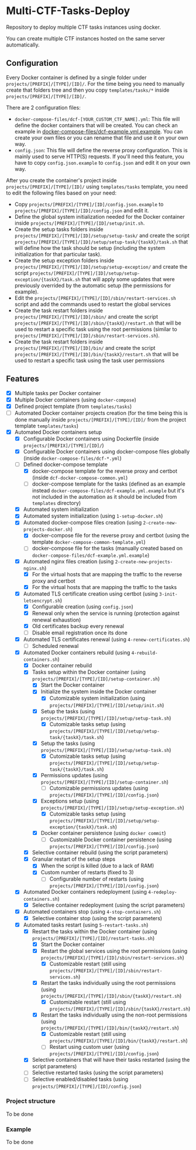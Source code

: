 # Multi-CTF-Tasks-Deploy
Repository to deploy multiple CTF tasks instances using docker.

You can create multiple CTF instances hosted on the same server automatically.

## Configuration

Every Docker container is defined by a single folder under `projects/[PREFIX]/[TYPE]/[ID]/`. For the time being you need to manually create that folders tree and then you copy `templates/tasks/*` inside `projects/[PREFIX]/[TYPE]/[ID]/`.

There are 2 configuration files:

- `docker-compose-files/dcf-[YOUR_CUSTOM_CTF_NAME].yml`: This file will define the docker containers that will be created. You can check an example in
[docker-compose-files/dcf-example.yml.example](docker-compose-files/dcf-example.yml.example). You can create your own files or you can rename that file and use it on your own way.
- `config.json`: This file will define the reverse proxy configuration. This is mainly used to serve HTTP(S) requests. If you'll need this feature, you have to copy `config.json.example` to `config.json` and edit it on your own way.

After you create the container's project inside `projects/[PREFIX]/[TYPE]/[ID]/` using `templates/tasks` template, you need to edit the following files based on your need:

- Copy `projects/[PREFIX]/[TYPE]/[ID]/config.json.example` to `projects/[PREFIX]/[TYPE]/[ID]/config.json` and edit it.
- Define the global system initialization needed for the Docker container inside `projects/[PREFIX]/[TYPE]/[ID]/setup/init.sh`.
- Create the setup tasks folders inside `projects/[PREFIX]/[TYPE]/[ID]/setup/setup-task/` and create the script `projects/[PREFIX]/[TYPE]/[ID]/setup/setup-task/{taskX}/task.sh` that will define how the task should be setup (including the system initialization for that particular task).
- Create the setup exception folders inside `projects/[PREFIX]/[TYPE]/[ID]/setup/setup-exception/` and create the script `projects/[PREFIX]/[TYPE]/[ID]/setup/setup-exception/{taskX}/task.sh` that will apply some updates that were previously overrided by the automatic setup (the permissions for example).
- Edit the `projects/[PREFIX]/[TYPE]/[ID]/sbin/restart-services.sh` script and add the commands used to restart the global services
- Create the task restart folders inside `projects/[PREFIX]/[TYPE]/[ID]/sbin/` and create the script `projects/[PREFIX]/[TYPE]/[ID]/sbin/{taskX}/restart.sh` that will be used to restart a specific task using the root permissions (similar to `projects/[PREFIX]/[TYPE]/[ID]/sbin/restart-services.sh`).
- Create the task restart folders inside `projects/[PREFIX]/[TYPE]/[ID]/bin/` and create the script `projects/[PREFIX]/[TYPE]/[ID]/bin/{taskX}/restart.sh` that will be used to restart a specific task using the task user permissions


## Features

- [x] Multiple tasks per Docker container
- [x] Multiple Docker containers (using `docker-compose`)
- [x] Defined project template (from `templates/tasks`)
- [ ] Automated Docker container projects creation (for the time being this is done manually inside `projects/[PREFIX]/[TYPE]/[ID]/` from the project template `templates/tasks`)
- [x] Automated Docker containers setup
  - [x] Configurable Docker containers using Dockerfile (inside `projects/[PREFIX]/[TYPE]/[ID]/`)
  - [x] Configurable Docker containers using docker-compose files globally (inside `docker-compose-files/dcf-*.yml`)
  - [ ] Defined docker-compose template
    - [x] docker-compose template for the reverse proxy and certbot (inside `dcf-docker-compose-common.yml`)
    - [ ] docker-compose template for the tasks (defined as an example instead `docker-compose-files/dcf-example.yml.example` but it's not included in the automation as it should be included from `templates` directory)
  - [x] Automated system initialization
  - [x] Automated system initialization (using `1-setup-docker.sh`)
  - [x] Automated docker-compose files creation (using `2-create-new-projects-docker.sh`)
    - [x] docker-compose file for the reverse proxy and certbot (using the template `docker-compose-common-template.yml`)
    - [ ] docker-compose file for the tasks (manually created based on `docker-compose-files/dcf-example.yml.example`)
  - [x] Automated nginx files creation (using `2-create-new-projects-nginx.sh`)
    - [x] For the virtual hosts that are mapping the traffic to the reverse proxy and certbot
    - [x] For the virtual hosts that are mapping the traffic to the tasks
  - [x] Automated TLS certificate creation using certbot (using `3-init-letsencrypt.sh`)
    - [x] Configurable creation (using `config.json`)
    - [x] Renewal only when the service is running (protection against renewal exhaustion)
    - [x] Old certificates backup every renewal
    - [ ] Disable email registration once its done
  - [x] Automated TLS certificates renewal (using `4-renew-certificates.sh`)
    - [ ] Scheduled renewal
  - [x] Automated Docker containers rebuild (using `4-rebuild-containers.sh`)
    - [x] Docker container rebuild
    - [x] Tasks setup within the Docker container (using `projects/[PREFIX]/[TYPE]/[ID]/setup-container.sh`)
      - [x] Start the Docker container
      - [x] Initialize the system inside the Docker container
        - [x] Cutomizable system initialization (using `projects/[PREFIX]/[TYPE]/[ID]/setup/init.sh`)
      - [x] Setup the tasks (using `projects/[PREFIX]/[TYPE]/[ID]/setup/setup-task.sh`)
        - [x] Cutomizable tasks setup (using `projects/[PREFIX]/[TYPE]/[ID]/setup/setup-task/{taskX}/task.sh`)
      - [x] Setup the tasks (using `projects/[PREFIX]/[TYPE]/[ID]/setup/setup-task.sh`)
        - [x] Cutomizable tasks setup (using `projects/[PREFIX]/[TYPE]/[ID]/setup/setup-task/{taskX}/task.sh`)
      - [x] Permissions updates (using `projects/[PREFIX]/[TYPE]/[ID]/setup-container.sh`)
        - [ ] Cutomizable permissions updates (using `projects/[PREFIX]/[TYPE]/[ID]/config.json`)
      - [x] Exceptions setup (using `projects/[PREFIX]/[TYPE]/[ID]/setup/setup-exception.sh`)
        - [x] Cutomizable tasks setup (using `projects/[PREFIX]/[TYPE]/[ID]/setup/setup-exception/{taskX}/task.sh`)
      - [x] Docker container persistence (using `docker commit`)
        - [ ] Customizable Docker container persistence (using `projects/[PREFIX]/[TYPE]/[ID]/config.json`)
    - [x] Selective container rebuild (using the script parameters)
    - [x] Granular restart of the setup steps
      - [x] When the script is killed (due to a lack of RAM)
      - [x] Custom number of restarts (fixed to 3)
        - [ ] Configurable number of restarts (using `projects/[PREFIX]/[TYPE]/[ID]/config.json`)
  - [x] Automated Docker containers redeployment (using `4-redeploy-containers.sh`)
    - [x] Selective container redeployment (using the script parameters)
  - [x] Automated containers stop (using `4-stop-containers.sh`)
    - [x] Selective container stop (using the script parameters)
  - [x] Automated tasks restart (using `5-restart-tasks.sh`)
    - [x] Restart the tasks within the Docker container (using `projects/[PREFIX]/[TYPE]/[ID]/restart-tasks.sh`)
      - [x] Start the Docker container
      - [x] Restart the global services using the root permissions (using `projects/[PREFIX]/[TYPE]/[ID]/sbin/restart-services.sh`)
        - [x] Customizable restart (still using `projects/[PREFIX]/[TYPE]/[ID]/sbin/restart-services.sh`)
      - [x] Restart the tasks individually using the root permissions (using `projects/[PREFIX]/[TYPE]/[ID]/sbin/{taskX}/restart.sh`)
        - [x] Customizable restart (still using `projects/[PREFIX]/[TYPE]/[ID]/sbin/{taskX}/restart.sh`)
      - [x] Restart the tasks individually using the non-root permissions (using `projects/[PREFIX]/[TYPE]/[ID]/bin/{taskX}/restart.sh`)
        - [x] Customizable restart (still using `projects/[PREFIX]/[TYPE]/[ID]/bin/{taskX}/restart.sh`)
        - [ ] Restart using custom user (using `projects/[PREFIX]/[TYPE]/[ID]/config.json`)
    - [x] Selective containers that will have their tasks restarted (using the script parameters)
    - [ ] Selective restarted tasks (using the script parameters)
    - [ ] Selective enabled/disabled tasks (using `projects/[PREFIX]/[TYPE]/[ID]/config.json`)

### Project structure
To be done



### Example
To be done
